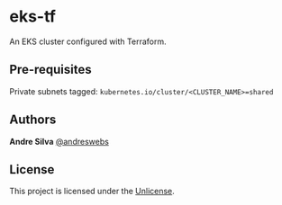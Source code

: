 # eks-tf

An EKS cluster configured with Terraform.

## Pre-requisites

Private subnets tagged: `kubernetes.io/cluster/<CLUSTER_NAME>=shared`

## Authors

**Andre Silva** [@andreswebs](https://github.com/andreswebs)

## License

This project is licensed under the [Unlicense](UNLICENSE.md).
